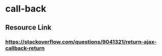 # call-back
## Resource Link
### https://stackoverflow.com/questions/9041321/return-ajax-callback-return
